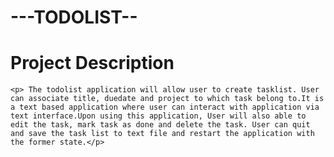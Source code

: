 # ---TODOLIST-- 

# Project Description

	<p> The todolist application will allow user to create tasklist. User can associate title, duedate and project to which task belong to.It is a text based application where user can interact with application via text interface.Upon using this application, User will also able to edit the task, mark task as done and delete the task. User can quit and save the task list to text file and restart the application with the former state.</p>




